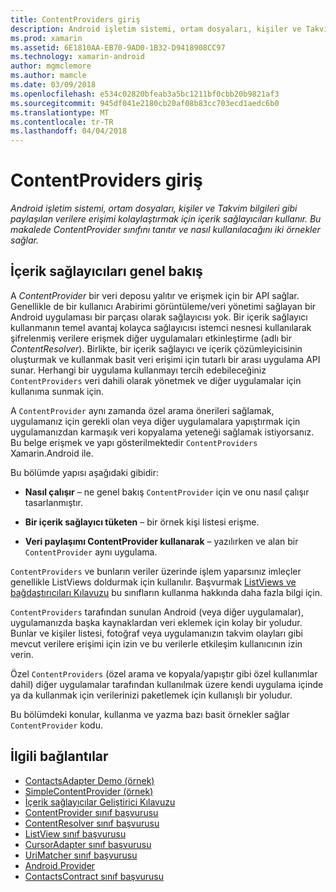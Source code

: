 ```yaml
---
title: ContentProviders giriş
description: Android işletim sistemi, ortam dosyaları, kişiler ve Takvim bilgileri gibi paylaşılan verilere erişimi kolaylaştırmak için içerik sağlayıcıları kullanır. Bu makalede ContentProvider sınıfını tanıtır ve nasıl kullanılacağını iki örnekler sağlar.
ms.prod: xamarin
ms.assetid: 6E1810AA-EB70-9AD0-1B32-D9418908CC97
ms.technology: xamarin-android
author: mgmclemore
ms.author: mamcle
ms.date: 03/09/2018
ms.openlocfilehash: e534c02820bfeab3a5bc1211bf0cbb20b9821af3
ms.sourcegitcommit: 945df041e2180cb20af08b83cc703ecd1aedc6b0
ms.translationtype: MT
ms.contentlocale: tr-TR
ms.lasthandoff: 04/04/2018
---
```

# <a name="intro-to-contentproviders"></a>ContentProviders giriş

_Android işletim sistemi, ortam dosyaları, kişiler ve Takvim bilgileri gibi paylaşılan verilere erişimi kolaylaştırmak için içerik sağlayıcıları kullanır. Bu makalede ContentProvider sınıfını tanıtır ve nasıl kullanılacağını iki örnekler sağlar._


## <a name="content-providers-overview"></a>İçerik sağlayıcıları genel bakış

A *ContentProvider* bir veri deposu yalıtır ve erişmek için bir API sağlar. Genellikle de bir kullanıcı Arabirimi görüntüleme/veri yönetimi sağlayan bir Android uygulaması bir parçası olarak sağlayıcısı yok. Bir içerik sağlayıcı kullanmanın temel avantaj kolayca sağlayıcısı istemci nesnesi kullanılarak şifrelenmiş verilere erişmek diğer uygulamaları etkinleştirme (adlı bir *ContentResolver*). Birlikte, bir içerik sağlayıcı ve içerik çözümleyicisinin oluşturmak ve kullanmak basit veri erişimi için tutarlı bir arası uygulama API sunar. Herhangi bir uygulama kullanmayı tercih edebileceğiniz `ContentProviders` veri dahili olarak yönetmek ve diğer uygulamalar için kullanıma sunmak için.

A `ContentProvider` aynı zamanda özel arama önerileri sağlamak, uygulamanız için gerekli olan veya diğer uygulamalara yapıştırmak için uygulamanızdan karmaşık veri kopyalama yeteneği sağlamak istiyorsanız. Bu belge erişmek ve yapı gösterilmektedir `ContentProviders` Xamarin.Android ile.

Bu bölümde yapısı aşağıdaki gibidir:

- **Nasıl çalışır** &ndash; ne genel bakış `ContentProvider` için ve onu nasıl çalışır tasarlanmıştır.

- **Bir içerik sağlayıcı tüketen** &ndash; bir örnek kişi listesi erişme.

- **Veri paylaşımı ContentProvider kullanarak** &ndash; yazılırken ve alan bir `ContentProvider` aynı uygulama.

`ContentProviders` ve bunların veriler üzerinde işlem yaparsınız imleçler genellikle ListViews doldurmak için kullanılır. Başvurmak [ListViews ve bağdaştırıcıları Kılavuzu](~/android/user-interface/layouts/list-view/index.md) bu sınıfların kullanma hakkında daha fazla bilgi için.

`ContentProviders` tarafından sunulan Android (veya diğer uygulamalar), uygulamanızda başka kaynaklardan veri eklemek için kolay bir yoludur. Bunlar ve kişiler listesi, fotoğraf veya uygulamanızın takvim olayları gibi mevcut verilere erişimi için izin ve bu verilerle etkileşim kullanıcının izin verin.

Özel `ContentProviders` (özel arama ve kopyala/yapıştır gibi özel kullanımlar dahil) diğer uygulamalar tarafından kullanılmak üzere kendi uygulama içinde ya da kullanmak için verilerinizi paketlemek için kullanışlı bir yoludur.

Bu bölümdeki konular, kullanma ve yazma bazı basit örnekler sağlar `ContentProvider` kodu.



## <a name="related-links"></a>İlgili bağlantılar

- [ContactsAdapter Demo (örnek)](https://developer.xamarin.com/samples/monodroid/PlatformFeatures/ContactsAdapterDemo/)
- [SimpleContentProvider (örnek)](https://developer.xamarin.com/samples/monodroid/PlatformFeatures/SimpleContentProvider)
- [İçerik sağlayıcılar Geliştirici Kılavuzu](http://developer.android.com/guide/topics/providers/content-providers.html)
- [ContentProvider sınıf başvurusu](https://developer.xamarin.com/api/type/Android.Content.ContentProvider/)
- [ContentResolver sınıf başvurusu](https://developer.xamarin.com/api/type/Android.Content.ContentResolver/)
- [ListView sınıf başvurusu](https://developer.xamarin.com/api/type/Android.Widget.ListView/)
- [CursorAdapter sınıf başvurusu](https://developer.xamarin.com/api/type/Android.Widget.CursorAdapter/)
- [UriMatcher sınıf başvurusu](https://developer.xamarin.com/api/type/Android.Content.UriMatcher/)
- [Android.Provider](https://developer.xamarin.com/api/namespace/Android.Provider/)
- [ContactsContract sınıf başvurusu](https://developer.xamarin.com/api/type/Android.Provider.ContactsContract/)
